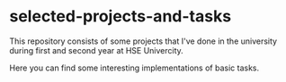 # selected-projects-and-tasks
This repository consists of some projects that I've done in the university during first and second year at HSE Univercity.

Here you can find some interesting implementations of basic tasks.
